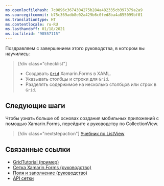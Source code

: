 ```yaml
---
ms.openlocfilehash: 7c0896c3674304275b284a482335cb397379a2a9
ms.sourcegitcommit: b75c369adb8e02a429b6c0fed8ba4a855099bf01
ms.translationtype: HT
ms.contentlocale: ru-RU
ms.lasthandoff: 01/18/2021
ms.locfileid: "98557115"
---
```

Поздравляем с завершением этого руководства, в котором вы научились:

> [!div class="checklist"]
>
> - Создавать [`Grid`](xref:Xamarin.Forms.Grid) Xamarin.Forms в XAML.
> - Указывать столбцы и строки для `Grid`.
> - Разделять содержимое на несколько столбцов или строк в `Grid`.

## <a name="next-steps"></a>Следующие шаги

Чтобы узнать больше об основах создания мобильных приложений с помощью Xamarin.Forms, перейдите к руководству по CollectionView.

> [!div class="nextstepaction"]
> [Учебник по ListView](~/get-started/tutorials/collectionview/index.yml)

## <a name="related-links"></a>Связанные ссылки

- [GridTutorial (пример)](/samples/xamarin/xamarin-forms-samples/getstarted-tutorials-gridtutorial/)
- [Сетка Xamarin.Forms (руководство)](~/xamarin-forms/user-interface/layouts/grid.md)
- [Поля и заполнение (руководство)](~/xamarin-forms/user-interface/layouts/margin-and-padding.md)
- [API сетки](xref:Xamarin.Forms.Grid)
